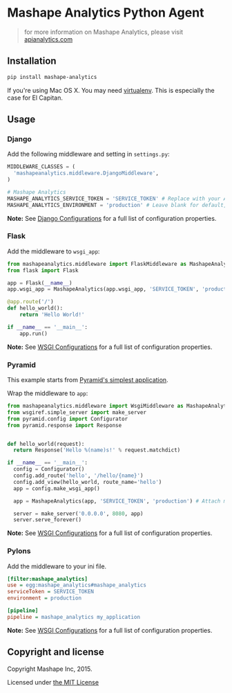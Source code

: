 # Mashape Analytics Python Agent

> for more information on Mashape Analytics, please visit [apianalytics.com](https://www.apianalytics.com)

## Installation

```sh
pip install mashape-analytics
```

If you're using Mac OS X. You may need [virtualenv](https://virtualenv.pypa.io/en/latest/). This is especially the case for El Capitan.

## Usage

### Django

Add the following middleware and setting in `settings.py`:

```python
MIDDLEWARE_CLASSES = (
  'mashapeanalytics.middleware.DjangoMiddleware',
)

# Mashape Analytics
MASHAPE_ANALYTICS_SERVICE_TOKEN = 'SERVICE_TOKEN' # Replace with your App Service Token
MASHAPE_ANALYTICS_ENVIRONMENT = 'production' # Leave blank for default, or replace with your Environment ID
```

**Note:** See [Django Configurations](https://github.com/Mashape/analytics-agent-python/wiki/Django-Configurations) for a full list of configuration properties.

### Flask

Add the middleware to `wsgi_app`:

```python
from mashapeanalytics.middleware import FlaskMiddleware as MashapeAnalytics
from flask import Flask

app = Flask(__name__)
app.wsgi_app = MashapeAnalytics(app.wsgi_app, 'SERVICE_TOKEN', 'production') # Attach middleware with environment, `production`

@app.route('/')
def hello_world():
    return 'Hello World!'

if __name__ == '__main__':
    app.run()
```

**Note:** See [WSGI Configurations](https://github.com/Mashape/analytics-agent-python/wiki/WSGI-Configurations) for a full list of configuration properties.

### Pyramid

This example starts from [Pyramid's simplest application](http://docs.pylonsproject.org/docs/pyramid/en/latest/index.html).

Wrap the middleware to `app`:

```python
from mashapeanalytics.middleware import WsgiMiddleware as MashapeAnalytics
from wsgiref.simple_server import make_server
from pyramid.config import Configurator
from pyramid.response import Response


def hello_world(request):
  return Response('Hello %(name)s!' % request.matchdict)

if __name__ == '__main__':
  config = Configurator()
  config.add_route('hello', '/hello/{name}')
  config.add_view(hello_world, route_name='hello')
  app = config.make_wsgi_app()

  app = MashapeAnalytics(app, 'SERVICE_TOKEN', 'production') # Attach middleware with environment, `production`

  server = make_server('0.0.0.0', 8080, app)
  server.serve_forever()
```

**Note:** See [WSGI Configurations](https://github.com/Mashape/analytics-agent-python/wiki/WSGI-Configurations) for a full list of configuration properties.

### Pylons

Add the middleware to your ini file.

```ini
[filter:mashape_analytics]
use = egg:mashape_analytics#mashape_analytics
serviceToken = SERVICE_TOKEN
environment = production

[pipeline]
pipeline = mashape_analytics my_application
```

**Note:** See [WSGI Configurations](https://github.com/Mashape/analytics-agent-python/wiki/WSGI-Configurations) for a full list of configuration properties.

## Copyright and license

Copyright Mashape Inc, 2015.

Licensed under [the MIT License](https://github.com/mashape/analytics-agent-python/blob/master/LICENSE)
